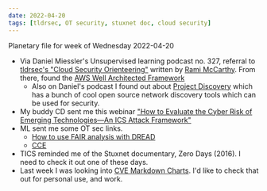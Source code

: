 ```yaml
---
date: 2022-04-20
tags: [tldrsec, OT security, stuxnet doc, cloud security]
---
```


Planetary file for week of Wednesday 2022-04-20

- Via Daniel Miessler's Unsupervised learning podcast no. 327, referral to [tldrsec's "Cloud Security Orienteering"](https://tldrsec.com/blog/cloud-security-orienteering/) written by [Rami McCarthy](https://twitter.com/ramimacisabird). From there, found the [AWS Well Architected Framework](https://docs.aws.amazon.com/wellarchitected/latest/security-pillar/welcome.html)
  - Also on Daniel's podcast I found out about [Project Discovery](https://projectdiscovery.io/#/) which has a bunch of cool open source network discovery tools which can be used for security.
- My buddy CD sent me this webinar ["How to Evaluate the Cyber Risk of Emerging Technologies—An ICS Attack Framework"](https://selinc.com/events/on-demand-webinar/136089/)
- ML sent me some OT sec links.
  - [How to use FAIR analysis with DREAD](https://www.fairinstitute.org/blog/how-to-use-dread-analysis-with-fair)
  - [CCE](https://inl.gov/cce/)
- TICS reminded me of the Stuxnet documentary, Zero Days (2016). I need to check it out one of these days.
- Last week I was looking into [CVE Markdown Charts](https://github.com/clearbluejar/cve-markdown-charts). I'd like to check that out for personal use, and work.